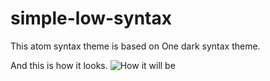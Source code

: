 # simple-low-syntax
This atom syntax theme is based on One dark syntax theme.

And this is how it looks.
![How it will be](https://i.imgur.com/RphwOCN.png)
